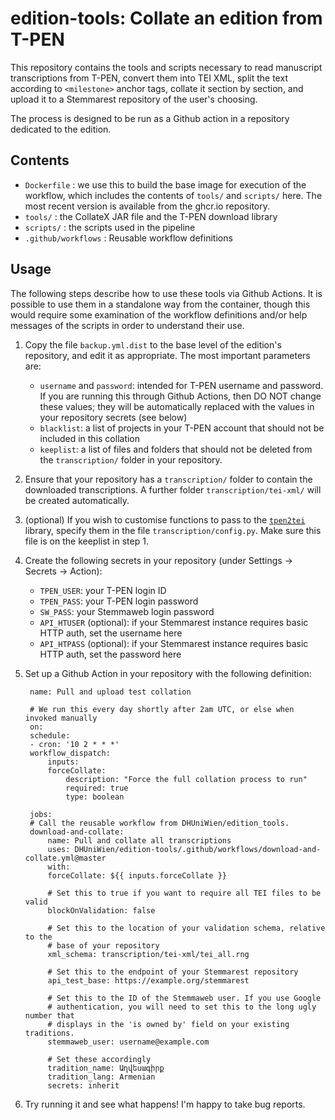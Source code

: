 # edition-tools: Collate an edition from T-PEN

This repository contains the tools and scripts necessary to read manuscript 
transcriptions from T-PEN, convert them into TEI XML, split the text according
to `<milestone>` anchor tags, collate it section by section, and upload it to
a Stemmarest repository of the user's choosing. 

The process is designed to be run as a Github action in a repository dedicated
to the edition.

## Contents

- `Dockerfile` : we use this to build the base image for execution of the 
  workflow, which includes the contents of `tools/` and `scripts/` here. 
  The most recent version is available from the ghcr.io repository.
- `tools/` : the CollateX JAR file and the T-PEN download library
- `scripts/` : the scripts used in the pipeline
- `.github/workflows` : Reusable workflow definitions

## Usage

The following steps describe how to use these tools via Github Actions.
It is possible to use them in a standalone way from the container, though
this would require some examination of the workflow definitions and/or
help messages of the scripts in order to understand their use.

1. Copy the file `backup.yml.dist` to the base level of the edition's 
   repository, and edit it as appropriate. The most important parameters
   are:
   - `username` and `password`: intended for T-PEN username and password.
     If you are running this through Github Actions, then DO NOT change
     these values; they will be automatically replaced with the values in
     your repository secrets (see below)
   - `blacklist`: a list of projects in your T-PEN account that should not
     be included in this collation
   - `keeplist`: a list of files and folders that should not be deleted
     from the `transcription/` folder in your repository.
1. Ensure that your repository has a `transcription/` folder to contain
   the downloaded transcriptions. A further folder `transcription/tei-xml/`
   will be created automatically.
1. (optional) If you wish to customise functions to pass to the 
   [`tpen2tei`](https://pypi.org/project/tpen2tei/) library, specify them 
   in the file `transcription/config.py`. Make sure this file is on the
   keeplist in step 1.
1. Create the following secrets in your repository (under Settings -> Secrets -> Action):
   - `TPEN_USER`: your T-PEN login ID
   - `TPEN_PASS`: your T-PEN login password
   - `SW_PASS`: your Stemmaweb login password
   - `API_HTUSER` (optional): if your Stemmarest instance requires basic HTTP auth, set the username here
   - `API_HTPASS` (optional): if your Stemmarest instance requires basic HTTP auth, set the password here
1. Set up a Github Action in your repository with the following definition:

        name: Pull and upload test collation

        # We run this every day shortly after 2am UTC, or else when invoked manually
        on:
        schedule: 
        - cron: '10 2 * * *'
        workflow_dispatch:
            inputs:
            forceCollate:
                description: "Force the full collation process to run"
                required: true 
                type: boolean
                
        jobs:
        # Call the reusable workflow from DHUniWien/edition_tools.
        download-and-collate:
            name: Pull and collate all transcriptions
            uses: DHUniWien/edition-tools/.github/workflows/download-and-collate.yml@master
            with:
            forceCollate: ${{ inputs.forceCollate }}

            # Set this to true if you want to require all TEI files to be valid
            blockOnValidation: false

            # Set this to the location of your validation schema, relative to the
            # base of your repository
            xml_schema: transcription/tei-xml/tei_all.rng

            # Set this to the endpoint of your Stemmarest repository
            api_test_base: https://example.org/stemmarest

            # Set this to the ID of the Stemmaweb user. If you use Google 
            # authentication, you will need to set this to the long ugly number that 
            # displays in the 'is owned by' field on your existing traditions.
            stemmaweb_user: username@example.com

            # Set these accordingly
            tradition_name: Աղվեսագիրք
            tradition_lang: Armenian
            secrets: inherit

1. Try running it and see what happens! I'm happy to take bug reports.